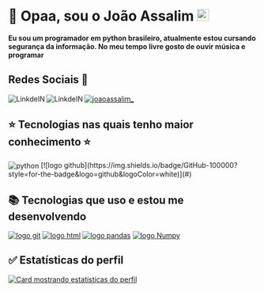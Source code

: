 # :space_invader: Opaa, sou o João Assalim <img src="https://github.com/TheDudeThatCode/TheDudeThatCode/blob/master/Assets/Earth.gif" width="24px">

__Eu sou um programador em python brasileiro, atualmente estou cursando segurança da informação.
No meu tempo livre gosto de ouvir música e programar__



## Redes Sociais 📲 ##
<p align="left">
<a href="https://instagram.com/joaoassalim_" target="blank"><img align="center" src="https://img.shields.io/badge/Instagram-100000?style=for-the-badge&logo=instagram&logoColor=purple" alt="joaoassalim_"/></a>
 <a target="_blank" href="https://www.linkedin.com/in/joaoassalim/">
  <img align="left" alt="LinkdeIN" src="https://img.shields.io/badge/LinkedIn-100000?style=for-the-badge&logo=linkedIn&logoColor=blue" />
 <a target="_blank" href="https://www.youtube.com/channel/UCh_a5e9jkx5uxYKZLYOBFvw">
  <img align="left" alt="LinkdeIN" src="https://img.shields.io/badge/Youtube-100000?style=for-the-badge&logo=youtube&logoColor=red" />
</a>


## :star: Tecnologias nas quais tenho maior conhecimento :star: ##
 <img align="center" alt="python" src="https://img.shields.io/badge/Python-E34F26?style=for-the-badge&logo=python&logoColor=yellow" />
 [![logo github](https://img.shields.io/badge/GitHub-100000?style=for-the-badge&logo=github&logoColor=white)](#)
 
 ## :books: Tecnologias que uso e estou me desenvolvendo ##
  [![logo git](https://img.shields.io/badge/Git-100000?style=for-the-badge&logo=git&logoColor=orange)](#)
  [![logo html](https://img.shields.io/badge/HTML5-100000?style=for-the-badge&logo=html5&logoColor=orange)](#)
  [![logo pandas](https://img.shields.io/badge/Pandas-100000?style=for-the-badge&logo=pandas&logoColor=blue)](#)
  [![logo Numpy](https://img.shields.io/badge/Numpy-100000?style=for-the-badge&logo=numpy&logoColor=yellow)](#)

## :white_check_mark: Estatísticas do perfil ##

[![Card mostrando estatísticas do perfil](https://github-profile-summary-cards.vercel.app/api/cards/profile-details?username=JoaoAssalim&theme=solarized_dark)](#)


